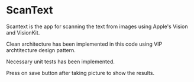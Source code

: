 # ScanText
Scantext is the app for scanning the text from images using Apple's Vision and VisionKit.

Clean architecture has been implemented in this code using VIP archtitecture design pattern.

Necessary unit tests has been implemented.

Press on save button after taking picture to show the results.

